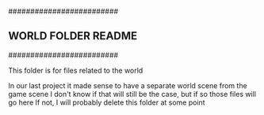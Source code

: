 #########################
## WORLD FOLDER README ##
#########################

This folder is for files related to the world

In our last project it made sense to have a separate world scene from the game scene
I don't know if that will still be the case, but if so those files will go here
If not, I will probably delete this folder at some point
